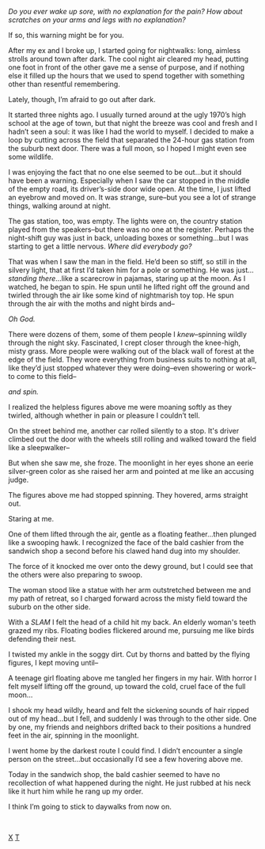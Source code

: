 *Do you ever wake up sore, with no explanation for the pain? How about scratches on your arms and legs with no explanation?*

If so, this warning might be for you.

After my ex and I broke up, I started going for nightwalks: long, aimless strolls around town after dark. The cool night air cleared my head, putting one foot in front of the other gave me a sense of purpose, and if nothing else it filled up the hours that we used to spend together with something other than resentful remembering. 

Lately, though, I’m afraid to go out after dark. 

It started three nights ago. I usually turned around at the ugly 1970’s high school at the age of town, but that night the breeze was cool and fresh and I hadn’t seen a soul: it was like I had the world to myself. I decided to make a loop by cutting across the field that separated the 24-hour gas station from the suburb next door. There was a full moon, so I hoped I might even see some wildlife. 

I was enjoying the fact that no one else seemed to be out…but it should have been a warning. Especially when I saw the car stopped in the middle of the empty road, its driver’s-side door wide open. At the time, I just lifted an eyebrow and moved on. It was strange, sure–but you see a lot of strange things, walking around at night.

The gas station, too, was empty. The lights were on, the country station played from the speakers–but there was no one at the register. Perhaps the night-shift guy was just in back, unloading boxes or something…but I was starting to get a little nervous. *Where did everybody go?*

That was when I saw the man in the field. He’d been so stiff, so still in the silvery light, that at first I’d taken him for a pole or something. He was just…*standing there*…like a scarecrow in pajamas, staring up at the moon. As I watched, he began to spin. He spun until he lifted right off the ground and twirled through the air like some kind of nightmarish toy top. He spun through the air with the moths and night birds and–

*Oh God.*

There were dozens of them, some of them people I *knew*–spinning wildly through the night sky. Fascinated, I crept closer through the knee-high, misty grass. More people were walking out of the black wall of forest at the edge of the field. They wore everything from business suits to nothing at all, like they’d just stopped whatever they were doing–even showering or work–to come to this field–

*and spin.*

I realized the helpless figures above me were moaning softly as they twirled, although whether in pain or pleasure I couldn’t tell. 

On the street behind me, another car rolled silently to a stop. It's driver climbed out the door with the wheels still rolling and walked toward the field like a sleepwalker–

But when she saw me, she froze. The moonlight in her eyes shone an eerie silver-green color as she raised her arm and pointed at me like an accusing judge. 

The figures above me had stopped spinning. They hovered, arms straight out. 

Staring at me.

One of them lifted through the air, gentle as a floating feather…then plunged like a swooping hawk. I recognized the face of the bald cashier from the sandwich shop a second before his clawed hand dug into my shoulder. 

The force of it knocked me over onto the dewy ground, but I could see that the others were also preparing to swoop. 

The woman stood like a statue with her arm outstretched between me and my path of retreat, so I charged forward across the misty field toward the suburb on the other side. 

With a *SLAM* I felt the head of a child hit my back. An elderly woman's teeth grazed my ribs. Floating bodies flickered around me, pursuing me like birds defending their nest. 

I twisted my ankle in the soggy dirt. Cut by thorns and batted by the flying figures, I kept moving until–

A teenage girl floating above me tangled her fingers in my hair. With horror I felt myself lifting off the ground, up toward the cold, cruel face of the full moon…

I shook my head wildly, heard and felt the sickening sounds of hair ripped out of my head…but I fell, and suddenly I was through to the other side. One by one, my friends and neighbors drifted back to their positions a hundred feet in the air, spinning in the moonlight. 

I went home by the darkest route I could find. I didn’t encounter a single person on the street…but occasionally I’d see a few hovering above me. 

Today in the sandwich shop, the bald cashier seemed to have no recollection of what happened during the night. He just rubbed at his neck like it hurt him while he rang up my order. 

I think I’m going to stick to daywalks from now on. 

&#x200B;

[X](https://www.reddit.com/r/beardify)   [T](https://twitter.com/TheDeCol)